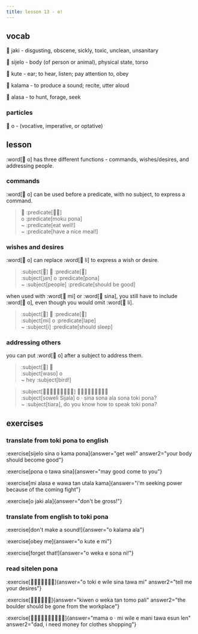 ```yaml
---
title: lesson 13 - o!
---
```

## vocab
󱤐 jaki - disgusting, obscene, sickly, toxic, unclean, unsanitary

󱥛 sijelo - body (of person or animal), physical state, torso

󱤠 kute - ear; to hear, listen; pay attention to, obey

󱤕 kalama - to produce a sound; recite, utter aloud

󱤃 alasa - to hunt, forage, seek
### particles
󱥄 o - (vocative, imperative, or optative)

## lesson
:word[󱥄 o] has three different functions - commands, wishes/desires, and addressing people.

### commands
:word[󱥄 o] can be used before a predicate, with no subject, to express a command.

> 󱥄 :predicate[󱤶󱥔] \
> o :predicate[moku pona] \
> ~ :predicate[eat well!] \
> ~ :predicate[have a nice meal!]

### wishes and desires

:word[󱥄 o] can replace :word[󱤧 li] to express a wish or desire.

> :subject[󱤑] 󱥄 :predicate[󱥔] \
> :subject[jan] o :predicate[pona] \
> ~ :subject[people] :predicate[should be good]

when used with :word[󱤴 mi] or :word[󱥞 sina], you still have to include :word[󱥄 o], even though you would omit :word[󱤧 li].

> :subject[󱤴] 󱥄 :predicate[󱤢] \
> :subject[mi] o :predicate[lape] \
> ~ :subject[i] :predicate[should sleep]

### addressing others
you can put :word[󱥄 o] after a subject to address them.

> :subject[󱥴] 󱥄 \
> :subject[waso] o \
> ~ hey :subject[bird!]

> :subject[󱥢󱦐󱥦󱤌󱤑󱤄󱤧󱤂󱦑] 󱥄󱦜󱥞󱥡󱤂󱥡󱥬󱦖󱥔 \
> :subject[soweli Sijala] o · sina sona ala sona toki pona? \
> ~ :subject[tiara], do you know how to speak toki pona?

## exercises
### translate from toki pona to english
:exercise[sijelo sina o kama pona]{answer="get well" answer2="your body should become good"}

:exercise[pona o tawa sina]{answer="may good come to you"}

:exercise[mi alasa e wawa tan utala kama]{answer="i'm seeking power because of the coming fight"}

:exercise[o jaki ala]{answer="don't be gross!"}

### translate from english to toki pona
:exercise[don't make a sound!]{answer="o kalama ala"}

:exercise[obey me]{answer="o kute e mi"}

:exercise[forget that!]{answer="o weka e sona ni!"}

### read sitelen pona
:exercise[󱥄󱥬󱤉󱥷󱥞󱥩󱤴]{answer="o toki e wile sina tawa mi" answer2="tell me your desires"}

:exercise[󱤛󱥄󱥶󱥧󱥭󱥉]{answer="kiwen o weka tan tomo pali" answer2="the boulder should be gone from the workplace"}

:exercise[󱤱󱥄󱦜󱤴󱥷󱤉󱤲󱥩󱤋󱤥]{answer="mama o · mi wile e mani tawa esun len" answer2="dad, i need money for clothes shopping"}